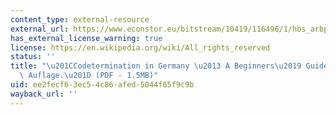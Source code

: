 ```yaml
---
content_type: external-resource
external_url: https://www.econstor.eu/bitstream/10419/116496/1/hbs_arbp_033.pdf
has_external_license_warning: true
license: https://en.wikipedia.org/wiki/All_rights_reserved
status: ''
title: "\u201CCodetermination in Germany \u2013 A Beginners\u2019 Guide. 5. \xFCberarbeitete\
  \ Auflage.\u201D (PDF - 1.5MB)"
uid: ee2fecf6-3ec5-4c86-afed-5044f65f9c9b
wayback_url: ''
---
```

